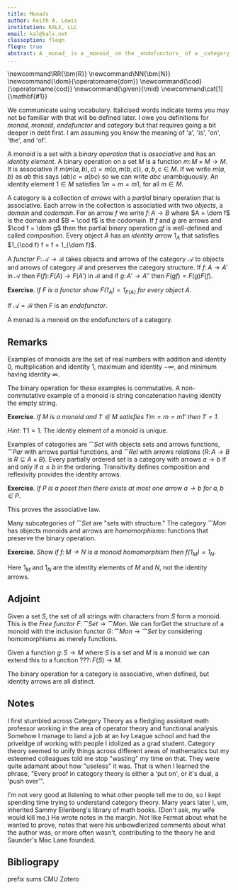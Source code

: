 ```yaml
---
title: Monads
author: Keith A. Lewis
institution: KALX, LLC
email: kal@kalx.net
classoption: fleqn
fleqn: true
abstract: A _monad_ is a _monoid_ on the _endofunctors_ of a _category_.
...
```


\newcommand\RR{\bm{R}}
\newcommand\NN{\bm{N}}
\newcommand{\dom}{\operatorname{dom}}
\newcommand{\cod}{\operatorname{cod}}
\newcommand{\given}{\mid}
\newcommand\cat[1]{\mathbf{#1}}

We communicate using vocabulary. Italicised words indicate terms you may
not be familiar with that will be defined later.  I owe you definitions
for _monad_, _monoid_, _endofunctor_ and _category_ but that requires
going a bit deeper in debt first. I am assuming you know the meaning
of 'a', 'is', 'on', 'the', and 'of'.

A monoid is a set with a _binary operation_ that is _associative_ and
has an _identity element_.
A binary operation on a set $M$ is a function $m\colon M\times M\to M$.
It is associative if $m(m(a,b),c) = m(a, m(b,c))$, $a,b,c\in M$.
If we write $m(a,b)$ as $ab$ this says $(ab)c = a(bc)$
so we can write $abc$ unambiguously.
An identity element $1\in M$ satisfies $1m = m = m1$, for all $m\in M$.

A category is a collection of _arrows_ with a
_partial_ binary operation that is associative. 
Each arrow in the collection is associatied with two _objects_, a _domain_ and _codomain_.
For an arrow $f$ we write $f\colon A\to B$ where $A = \dom f$ is the domain
and $B = \cod f$ is the codomain.
If $f$ and $g$ are arrows and $\cod f = \dom g$ then the
partial binary operation $gf$ is well-defined and called _composition_.
Every object $A$ has an _identity arrow_ $1_A$ that
satisfies $1_{\cod f} f = f = 1_{\dom f}$.

A _functor_ $F\colon\mathcal{A}\to\mathcal{B}$ takes
objects and arrows of the category $\mathcal{A}$ to objects and arrows of category $\mathcal{B}$ and
preserves the category structure.
If $f\colon A\to A'$ in $\mathcal{A}$ then $F(f)\colon F(A)\to F(A')$ in $\mathcal{B}$
and if $g\colon A'\to A''$ then $F(gf) = F(g)F(f)$.

__Exercise__. _If $F$ is a functor show $F(1_A) = 1_{F(A)}$ for every object $A$_.

If $\mathcal{A} = \mathcal{B}$ then $F$ is an _endofunctor_.

A monad is a monoid on the endofunctors of a category.

## Remarks

Examples of monoids are the set of real numbers with addition and identity
0, multiplication and identity 1, maximum and identity $-\infty$, and
minimum having identity $\infty$.

The binary operation for these examples is commutative. A non-commutative example
of a monoid is string concatenation having identity the empty string. 

__Exercise__. _If $M$ is a monoid and $1'\in M$ satisfies $1'm = m = m1'$ then $1' = 1$_.

_Hint_: $1'1 = 1$. The identiy element of a monoid is unique.

Examples of categories are $\cat{Set}$ with objects sets and arrows
functions, $\cat{Par}$ with arrows partial functions, and $\cat{Rel}$
with arrows relations ($R\colon A\to B$ is $R\subseteq A\times B$). 
Every partially ordered set is a category with
arrows $a\to b$ if and only if $a\le b$ in the ordering.
Transitivity defines composition and reflexivity provides the identity arrows.

__Exercise__. _If $P$ is a poset then there exists at most one arrow $a\to b$ for $a,b\in P$_.

This proves the associative law.

Many subcategories of $\cat{Set}$ are "sets with structure." The
category $\cat{Mon}$ has objects monoids and arrows are _homomorphisms_: functions that preserve
the binary operation.

__Exercise__. _Show if $f\colon M\to N$ is a monoid homomorphism then $f(1_M) = 1_N$_.

Here $1_M$ and $1_N$ are the identity elements of $M$ and $N$, not the identity arrows.

## Adjoint

Given a set $S$, the set of all strings with characters from $S$ form a monoid.
This is the _Free functor_ $F\colon\cat{Set}\to\cat{Mon}$.
We can forGet the structure of a monoid with the inclusion functor $G\colon\cat{Mon}\to\cat{Set}$
by considering homomorphisms as merely functions.

Given a function $g\colon S\to M$ where $S$ is a set and $M$ is a monoid we can
extend this to a function $???\colon F(S)\to M$.

The binary operation for a category is associative, when defined, 
but identity arrows are all distinct.

## Notes

I first stumbled across Category Theory as a fledgling assistant math professor
working in the area of operator theory and functional analysis.
Somehow I manage to land a job at an Ivy League school and had the priveldge
of working with people I idolized as a grad student.
Category theory seemed to unify things across different areas of mathematics
but my esteemed colleagues told me stop "wasting" my time on that.
They were quite adamant about how "useless" it was. 
That is when I learned the phrase, "Every proof in category theory is either
a 'put on', or it's dual, a 'push over'".

I'm not very good at listening to what other people tell me to do, so
I kept spending time trying to understand category theory.
Many years later I, um, inherited Sammy Eilenberg's library of math books.
(Don't ask, my wife would kill me.) He wrote notes in the margin.
Not like Fermat about what he wanted to prove, notes that were his
unbowdlerized comments about what the author was, or more often wasn't, contributing
to the theory he and Saunder's Mac Lane founded.



## Bibliograpy

prefix sums CMU Zotero
